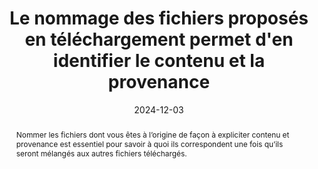 ---
N: '145'
Rubrique: Liens
title: Le nommage des fichiers  proposés en téléchargement permet d'en identifier le contenu et la provenance
detail: Le nommage des fichiers internes proposés en téléchargement permet  d'en identifier le contenu et la provenance
abstract: Nommer les fichiers dont vous êtes à l’origine de façon à expliciter contenu et provenance est essentiel pour savoir à quoi ils correspondent une fois qu’ils seront mélangés aux autres fichiers téléchargés. 
categories: [" Liens"]
agrege: O4145-E050
opquast: '4 145'
indiceebook: '50'
description: "Règle n° 050"
before: "049"
weight: "050"
after: "051"
actif: '1'
layout: rules
date: 2024-12-03
tags: ["Confiance", "Utilisabilité"]
objectif: ["Améliorer l’identification des fichiers", "
Éviter les confusions
"]
Meo: ["Pour chaque fichier téléchargeable dont vous êtes à l’origine, utiliser un nom de fichier mentionnant explicitement la structure éditrice de manière à permettre de l'identifier et d’avoir une idée de la nature du contenu."]
Controle: ["Vérifier, pour chaque fichier dont vous êtes à l’origine qui peut être téléchargé, que le nom du fichier mentionne explicitement la structure éditrice ainsi que la nature du contenu."
]
epubcheck: 
ace: 
humancheck: true
Source: ["Opquast"]
Referentiel: [""]
steps: ["Conception", "Éditorial"]
---